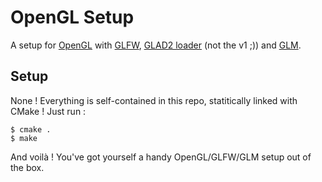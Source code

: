 # OpenGL Setup
A setup for [OpenGL](https://www.opengl.org/) with [GLFW](https://www.glfw.org/), [GLAD2 loader](https://github.com/Dav1dde/glad/tree/glad2) (not the v1 ;)) and [GLM](https://glm.g-truc.net/0.9.9/index.html).

## Setup
None ! Everything is self-contained in this repo, statitically linked with CMake !
Just run :
```
$ cmake .
$ make
```
And voilà ! You've got yourself a handy OpenGL/GLFW/GLM setup out of the box.
